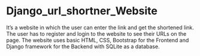 # Django_url_shortner_Website
It’s a website in which the user can enter the link
and get the shortened link.
The user has to register and login to the website
to see their URLs on the page.
The website uses basic HTML, CSS, Bootstrap for
the Frontend and Django framework for the Backend
with SQLite as a database.
